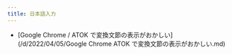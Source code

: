 ```yaml
---
title: 日本語入力
---
```



- [Google Chrome / ATOK で変換文節の表示がおかしい](/d/2022/04/05/Google Chrome ATOK で変換文節の表示がおかしい.md)




